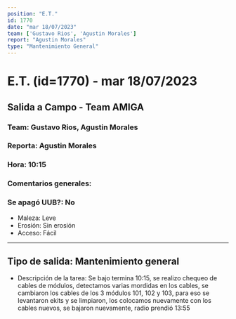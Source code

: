 ```yaml
---
position: "E.T."
id: 1770
date: "mar 18/07/2023"
team: ['Gustavo Rios', 'Agustin Morales']
report: "Agustin Morales"
type: "Mantenimiento General"
---
```


# E.T. (id=1770) - mar 18/07/2023
## Salida a Campo - Team AMIGA
### Team: Gustavo Rios, Agustin Morales
### Reporta: Agustin Morales
### Hora: 10:15
### Comentarios generales: 
### Se apagó UUB?: No 
- Maleza: Leve
- Erosión: Sin erosión
- Acceso: Fácil
---------
## Tipo de salida: Mantenimiento general
   - Descripción de la tarea: Se bajo termina 10:15, se realizo chequeo de cables de módulos, detectamos varias mordidas en los cables, se cambiaron los cables de los 3 módulos 101, 102 y 103, para eso se levantaron ekits y se limpiaron, los colocamos nuevamente con los cables nuevos, se bajaron nuevamente, radio prendió 13:55 
